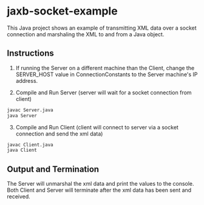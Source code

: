 # jaxb-socket-example

This Java project shows an example of transmitting XML data over a socket connection and marshaling the XML to and from a Java object.

## Instructions

1) If running the Server on a different machine than the Client, change the SERVER_HOST value in ConnectionConstants to the Server machine's IP address.

2) Compile and Run Server (server will wait for a socket connection from client)

```bash
javac Server.java
java Server
```

3) Compile and Run Client (client will connect to server via a socket connection and send the xml data)

```bash
javac Client.java
java Client
```

## Output and Termination

The Server will unmarshal the xml data and print the values to the console. Both Client and Server will terminate after the xml data has been sent and received.